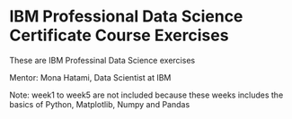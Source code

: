# IBM Professional Data Science Certificate Course Exercises

These are IBM Professinal Data Science exercises

Mentor: Mona Hatami, Data Scientist at IBM


Note: week1 to week5 are not included because these weeks includes the basics of Python, Matplotlib, Numpy and Pandas
